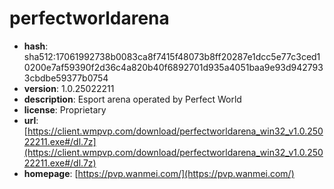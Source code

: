 # perfectworldarena

- **hash**: sha512:17061992738b0083ca8f7415f48073b8ff20287e1dcc5e77c3ced10200e7af59390f2d36c4a820b40f6892701d935a4051baa9e93d9427933cbdbe59377b0754
- **version**: 1.0.25022211
- **description**: Esport arena operated by Perfect World
- **license**: Proprietary
- **url**: [https://client.wmpvp.com/download/perfectworldarena_win32_v1.0.25022211.exe#/dl.7z](https://client.wmpvp.com/download/perfectworldarena_win32_v1.0.25022211.exe#/dl.7z)
- **homepage**: [https://pvp.wanmei.com/](https://pvp.wanmei.com/)

